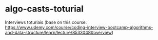 # algo-casts-toturial
Interviews toturiais (base on this course: https://www.udemy.com/course/coding-interview-bootcamp-algorithms-and-data-structure/learn/lecture/8533048#overview)
